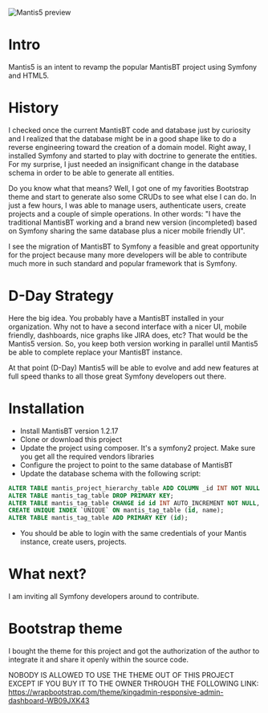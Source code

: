 ![Mantis5 preview](http://elierdelgado.com/wp-content/uploads/2015/01/Mantis5.png)

# Intro
Mantis5 is an intent to revamp the popular MantisBT project using Symfony and HTML5.

# History 
I checked once the current MantisBT code and database just by curiosity and I realized that the database might be in a good shape like to do a reverse engineering toward the creation of a domain model. Right away, I installed Symfony and started to play with doctrine to generate the entities. For my surprise, I just needed an insignificant change in the database schema in order to be able to generate all entities.

Do you know what that means? Well, I got one of my favorities Bootstrap theme and start to generate also some CRUDs to see what else I can do. In just a few hours, I was able to manage users, authenticate users, create projects and a couple of simple operations. In other words: "I have the traditional MantisBT working and a brand new version (incompleted) based on Symfony sharing the same database plus a nicer mobile friendly UI".

I see the migration of MantisBT to Symfony a feasible and great opportunity for the project because many more developers will be able to contribute much more in such standard and popular framework that is Symfony.

# D-Day Strategy
Here the big idea. You probably have a MantisBT installed in your organization. Why not to have a second interface with a nicer UI, mobile friendly, dashboards, nice graphs like JIRA does, etc? That would be the Mantis5 version. So, you keep both version working in parallel until Mantis5 be able to complete replace your MantisBT instance.

At that point (D-Day) Mantis5 will be able to evolve and add new features at full speed thanks to all those great Symfony developers out there.

# Installation
* Install MantisBT version 1.2.17
* Clone or download this project
* Update the project using composer. It's a symfony2 project. Make sure you get all the required vendors libraries
* Configure the project to point to the same database of MantisBT
* Update the database schema with the following script:
```SQL
ALTER TABLE mantis_project_hierarchy_table ADD COLUMN _id INT NOT NULL AUTO_INCREMENT FIRST, ADD PRIMARY KEY (_id);
ALTER TABLE mantis_tag_table DROP PRIMARY KEY;
ALTER TABLE mantis_tag_table CHANGE id id INT AUTO_INCREMENT NOT NULL, CHANGE user_id user_id INT NOT NULL, CHANGE date_created date_created INT NOT NULL, CHANGE date_updated date_updated INT NOT NULL;
CREATE UNIQUE INDEX `UNIQUE` ON mantis_tag_table (id, name);
ALTER TABLE mantis_tag_table ADD PRIMARY KEY (id);
```
* You should be able to login with the same credentials of your Mantis instance, create users, projects.

# What next?
I am inviting all Symfony developers around to contribute.

# Bootstrap theme
I bought the theme for this project and got the authorization of the author to integrate it and share it openly within the source code.

NOBODY IS ALLOWED TO USE THE THEME OUT OF THIS PROJECT EXCEPT IF YOU BUY IT TO THE OWNER THROUGH THE FOLLOWING LINK:  
https://wrapbootstrap.com/theme/kingadmin-responsive-admin-dashboard-WB09JXK43

